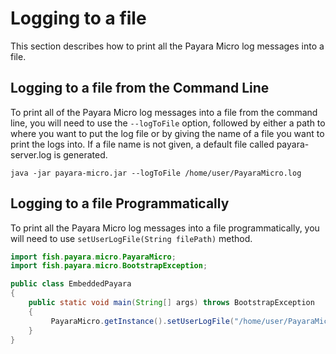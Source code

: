 # Logging to a file
This section describes how to print all the Payara Micro log messages into a file.

## Logging to a file from the Command Line

To print all of the Payara Micro log messages into a file from the command line, you will need to use the `--logToFile` option, 
followed by either a path to where you want to put the log file or by giving the name of a file you want to print the logs into. 
If a file name is not given, a default file called payara-server.log is generated. 

```shell
java -jar payara-micro.jar --logToFile /home/user/PayaraMicro.log
```

## Logging to a file Programmatically

To print all the Payara Micro log messages into a file programmatically, you will need to use `setUserLogFile(String filePath)` method. 

```Java
import fish.payara.micro.PayaraMicro;
import fish.payara.micro.BootstrapException;

public class EmbeddedPayara 
{
    public static void main(String[] args) throws BootstrapException 
    {
         PayaraMicro.getInstance().setUserLogFile("/home/user/PayaraMicro.log").bootStrap();
    }
}
```

